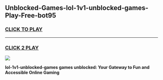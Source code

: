 
## Unblocked-Games-lol-1v1-unblocked-games-Play-Free-bot95
<h3>
<a href="https://premium76.site?title=lol-1v1-unblocked-games&ref=23A">CLICK TO PLAY</a></h3>
<hr>

<h3>
<a href="https://premium76.site?title=lol-1v1-unblocked-games&ref=23A">CLICK 2 PLAY</a>
  
</h3>

<a href="https://premium76.site?title=lol-1v1-unblocked-games&ref=23A"><img src="https://clearcache.store/games.png"></a>


**lol-1v1-unblocked-games games unblocked: Your Gateway to Fun and Accessible Online Gaming**
